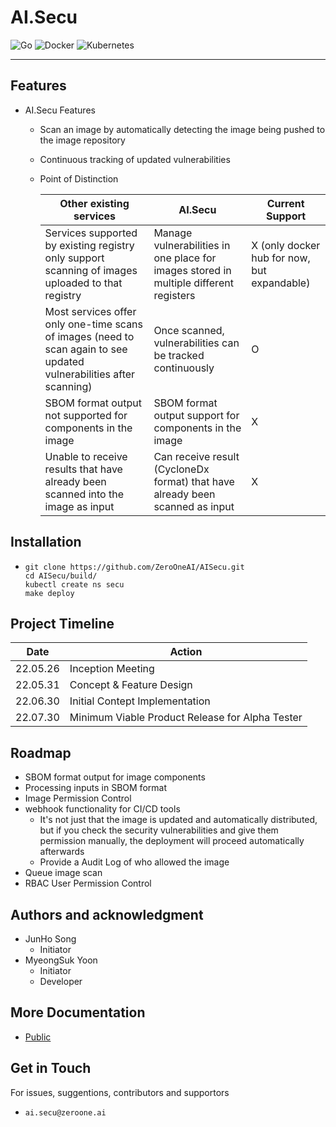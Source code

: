 # AI.Secu
![Go](https://img.shields.io/badge/go-%2300ADD8.svg?style=for-the-badge&logo=go&logoColor=white) ![Docker](https://img.shields.io/badge/docker-%230db7ed.svg?style=for-the-badge&logo=docker&logoColor=white) ![Kubernetes](https://img.shields.io/badge/kubernetes-%23326ce5.svg?style=for-the-badge&logo=kubernetes&logoColor=white)
***

## Features

- AI.Secu Features
  - Scan an image by automatically detecting the image being pushed to the image repository
  - Continuous tracking of updated vulnerabilities
  - Point of Distinction

    | Other existing services                                                                                              | AI.Secu                                                                               | Current Support |
    |---------------------------------------------------------------------------------------|---------|-----------------|
    | Services supported by existing registry only support scanning of images uploaded to that registry                    | Manage vulnerabilities in one place for images stored in multiple different registers | X (only docker hub for now, but expandable) |
    | Most services offer only one-time scans of images (need to scan again to see updated vulnerabilities after scanning) | Once scanned, vulnerabilities can be tracked continuously                             | O |
    | SBOM format output not supported for components in the image                                                         | SBOM format output support for components in the image                                | X |
    | Unable to receive results that have already been scanned into the image as input | Can receive result (CycloneDx format) that have already been scanned as input         | X |

## Installation
- ```shell
  git clone https://github.com/ZeroOneAI/AISecu.git
  cd AISecu/build/
  kubectl create ns secu
  make deploy
    ```
  
## Project Timeline

| Date | Action |
|------|--------|
| 22.05.26 | Inception Meeting |
| 22.05.31 | Concept & Feature Design |
| 22.06.30 | Initial Contept Implementation | 
| 22.07.30 | Minimum Viable Product Release for Alpha Tester |


## Roadmap
- SBOM format output for image components
- Processing inputs in SBOM format
- Image Permission Control
- webhook functionality for CI/CD tools
  - It's not just that the image is updated and automatically distributed, but if you check the security vulnerabilities and give them permission manually, the deployment will proceed automatically afterwards
  - Provide a Audit Log of who allowed the image
- Queue image scan
- RBAC User Permission Control

## Authors and acknowledgment
- JunHo Song
    - Initiator
- MyeongSuk Yoon
    - Initiator
    - Developer

## More Documentation
- [Public](docs/external/index.md)

## Get in Touch
For issues, suggentions, contributors and supportors 
- `ai.secu@zeroone.ai`
